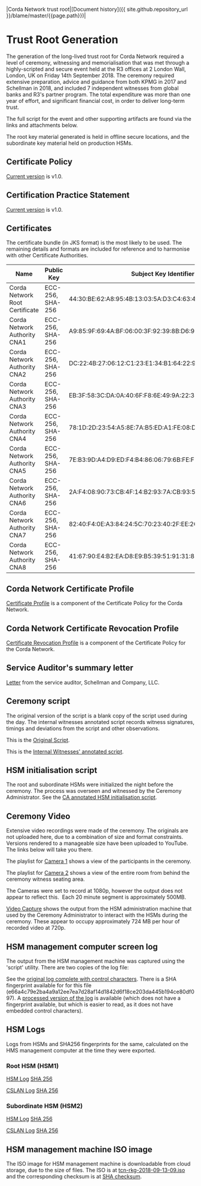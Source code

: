 |Corda Network trust root|[Document history]({{ site.github.repository_url }}/blame/master/{{page.path}})|

Trust Root Generation
=====================

The generation of the long-lived trust root for Corda Network required a level of ceremony, witnessing and
memorialisation that was met through a highly-scripted and secure event held at the R3 offices at 2 London Wall,
London, UK on Friday 14th September 2018. The ceremony required extensive preparation, advice and guidance from both
KPMG in 2017 and Schellman in 2018, and included 7 independent witnesses from global banks and R3's partner program. The
total expenditure was more than one year of effort, and significant financial cost, in order to deliver long-term
trust.

The full script for the event and other supporting artifacts are found via the links and attachments below.

The root key material generated is held in offline secure locations, and the subordinate key material held on production
HSMs.

Certificate Policy
------------------
[Current version](/trust-root/certificate-policy.md) is v1.0.

Certification Practice Statement
---------------------------------
[Current version](/trust-root/certificate-practices.md) is v1.0.

Certificates
------------
The certificate bundle (in JKS format) is the most likely to be used. The remaining details and formats are included
for reference and to harmonise with other Certificate Authorities.

|Name                          |Public Key      |Subject Key Identifier                                     |Valid Until  |Links|
|------------------------------|----------------|-----------------------------------------------------------|-------------|-----|
|Corda Network Root Certificate|ECC-256, SHA-256|44:30:BE:62:A8:95:4B:13:03:5A:D3:C4:63:45:6E:9C:F1:1C:E4:65|Jan 18, 2038 |([der](/trust-root/certificates/corda_network_root.crt), [pem](/trust-root/certificates/corda_network_root.pem), [crl](/trust-root/certificates/cnrc.crl))|
|Corda Network Authority CNA1  |ECC-256, SHA-256|A9:85:9F:69:4A:BF:06:00:3F:92:39:8B:D6:91:E4:AA:D0:02:ED:F5|Jan 18, 2038 |([der](/trust-root/certificates/CNA1.crt), [pem](/trust-root/certificates/CNA1.pem))|
|Corda Network Authority CNA2  |ECC-256, SHA-256|DC:22:4B:27:06:12:C1:23:E1:34:B1:64:22:95:17:09:22:E4:B9:A4|Jan 18, 2038 |([der](/trust-root/certificates/CNA2.crt), [pem](/trust-root/certificates/CNA2.pem))|
|Corda Network Authority CNA3  |ECC-256, SHA-256|EB:3F:58:3C:DA:0A:40:6F:F8:6E:49:9A:22:3F:8C:19:D5:8F:A0:88|Jan 18, 2038 |([der](/trust-root/certificates/CNA3.crt), [pem](/trust-root/certificates/CNA3.pem))|
|Corda Network Authority CNA4  |ECC-256, SHA-256|78:1D:2D:23:54:A5:8E:7A:B5:ED:A1:FE:08:D0:8B:4E:F0:D6:8B:CE|Jan 18, 2038 |([der](/trust-root/certificates/CNA4.crt), [pem](/trust-root/certificates/CNA4.pem))|
|Corda Network Authority CNA5  |ECC-256, SHA-256|7E:B3:9D:A4:D9:ED:F4:B4:86:06:79:6B:FE:F8:2A:7B:9C:C9:0E:97|Jan 18, 2038 |([der](/trust-root/certificates/CNA5.crt), [pem](/trust-root/certificates/CNA5.pem))|
|Corda Network Authority CNA6  |ECC-256, SHA-256|2A:F4:08:90:73:CB:4F:14:B2:93:7A:CB:93:5A:6F:91:45:45:27:EB|Jan 18, 2038 |([der](/trust-root/certificates/CNA6.crt), [pem](/trust-root/certificates/CNA6.pem))|
|Corda Network Authority CNA7  |ECC-256, SHA-256|82:40:F4:0E:A3:84:24:5C:70:23:40:2F:EE:26:32:6D:AA:0E:C4:BE|Jan 18, 2038 |([der](/trust-root/certificates/CNA7.crt), [pem](/trust-root/certificates/CNA7.pem))|
|Corda Network Authority CNA8  |ECC-256, SHA-256|41:67:90:E4:B2:EA:D8:E9:B5:39:51:91:31:8C:D5:3C:C9:67:A0:3B|Jan 18, 2038 |([der](/trust-root/certificates/CNA8.crt), [pem](/trust-root/certificates/CNA8.pem))|


Corda Network Certificate Profile
--------------------------------
[Certificate Profile](https://github.com/corda-network/trust-corda-network.github.io/blob/master/assets/documents/Certificate%20Profile%20V1.0.pdf) is a component of the Certificate Policy for the Corda Network.

Corda Network Certificate Revocation Profile
--------------------------------
[Certificate Revocation Profile](https://github.com/corda-network/trust-corda-network.github.io/blob/master/assets/documents/CRL%20Profile%20V1.0.pdf) is a component of the Certificate Policy for the Corda Network.

Service Auditor's summary letter
--------------------------------
[Letter](/trust-root/root-key-ceremony-witness-summary-letter.pdf) from the service auditor, Schellman and Company, LLC. 

Ceremony script
---------------
The original version of the script is a blank copy of the script used during the day. The internal witnesses annotated
script records witness signatures, timings and deviations from the script and other observations.

This is the [Original Script](/assets/documents/original-script-v10-CAVEAT.pdf).

This is the [Internal Witnesses' annotated script](/assets/documents/witness-annotated-script-CAVEAT.pdf).

HSM initialisation script
-------------------------
The root and subordinate HSMs were initialized the night before the ceremony. The process was overseen and witnessed by
the Ceremony Administrator. See the [CA annotated HSM initialisation script](/trust-root/ca-annotated-hsm-initialisation-script.pdf).

Ceremony Video
--------------
Extensive video recordings were made of the ceremony. The originals are not uploaded here, due to a combination of size
and format constraints. Versions rendered to a manageable size have been uploaded to YouTube. The links below will take you
there.

The playlist for [Camera 1](https://www.youtube.com/playlist?list=PLi1PppB3-YrW7i3-nOBAE8Maf-EW_kPqx) shows a view of
the participants in the ceremony.

The playlist for [Camera 2](https://www.youtube.com/playlist?list=PLi1PppB3-YrWGObJ6BIaSU7PnQ_7jlC5t) shows a view of
the entire room from behind the ceremony witness seating area.

The Cameras were set to record at 1080p, however the output does not
appear to reflect this.  Each 20 minute segment is approximately 500MB.

[Video Capture](https://www.youtube.com/playlist?list=PLi1PppB3-YrWvg2IQTZnscqbL50a9E783) shows the output from the
HSM administration machine that used by the Ceremony Administrator to interact with the HSMs during the ceremony. These
appear to occupy approximately 724 MB per hour of recorded video at 720p.

HSM management computer screen log
----------------------------------
The output from the HSM management machine was captured using the 'script' utility. There are two copies of the log file:

See  the [original log complete with control characters](/trust-root/original-script-with-control-characters.log). There is a
SHA fingerprint available for for this file (e66a4c79e2ba4a9a12ee7ea7d28af14d1842d6f18ce203da445b194ce80df097). A
[processed version of the log](/trust-root/original-script-processed.log) is available (which does not have a fingerprint available,
but which is easier to read, as it does not have embedded control characters).

HSM Logs
--------
Logs from HSMs and SHA256 fingerprints for the same, calculated on the HMS management computer at the time they were
exported.

### Root HSM (HSM1)
[HSM Log](/trust-root/hsm01_audit.log) [SHA 256](/trust-root/hsm01_audit.log.sha256.txt)

[CSLAN Log](/trust-root/hsm01_cslan.log) [SHA 256](/trust-root/hsm01_cslan.log.sha256.txt)

### Subordinate HSM (HSM2)
[HSM Log](/trust-root/hsm02_audit.log) [SHA 256](/trust-root/hsm02_audit.log.sha256.txt)

[CSLAN Log](/trust-root/hsm02_cslan.log) [SHA 256](/trust-root/hsm02_cslan.log.sha256.txt)

HSM management machine ISO image
--------------------------------

The ISO image for HSM management machine is downloadable from cloud storage, due to the size of files. The ISO is at
[tcn-rkg-2018-09-13-09.iso](https://r3share.mohso.com/dl/x5ZRISCR0P/tcn-rkg-2018-09-13-09.iso_) and the corresponding
checksum is at [SHA checksum](https://r3share.mohso.com/dl/9YB0MlWQvk/SHASUM_).

